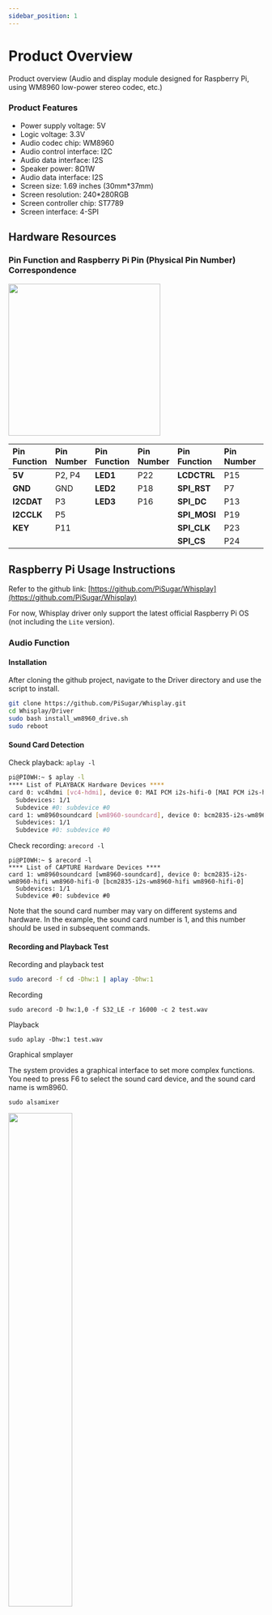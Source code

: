 ```yaml
---
sidebar_position: 1
---
```


# Product Overview

Product overview (Audio and display module designed for Raspberry Pi, using WM8960 low-power stereo codec, etc.)

### Product Features

- Power supply voltage: 5V
- Logic voltage: 3.3V
- Audio codec chip: WM8960
- Audio control interface: I2C
- Audio data interface: I2S
- Speaker power: 8Ω1W
- Audio data interface: I2S
- Screen size: 1.69 inches (30mm\*37mm)
- Screen resolution: 240\*280RGB
- Screen controller chip: ST7789
- Screen interface: 4-SPI

## Hardware Resources

### Pin Function and Raspberry Pi Pin (Physical Pin Number) Correspondence

<img src="/img/Whisplay_GPIO.jpg" width="300px"></img>

| Pin Function | Pin Number | Pin Function | Pin Number | Pin Function | Pin Number | Pin Function | Pin Number |
| :----------- | :--------- | :----------- | :--------- | :----------- | :--------- | :----------- | :--------- |
| **5V**       | P2, P4     | **LED1**     | P22        | **LCDCTRL**  | P15        | **I2SWS**    | P35        |
| **GND**      | GND        | **LED2**     | P18        | **SPI_RST**  | P7         | **I2SDIN**   | P38        |
| **I2CDAT**   | P3         | **LED3**     | P16        | **SPI_DC**   | P13        | **I2SDOUT**  | P40        |
| **I2CCLK**   | P5         |              |            | **SPI_MOSI** | P19        |              |            |
| **KEY**      | P11        |              |            | **SPI_CLK**  | P23        |              |            |
|              |            |              |            | **SPI_CS**   | P24        |              |            |

## Raspberry Pi Usage Instructions

Refer to the github link: [https://github.com/PiSugar/Whisplay](https://github.com/PiSugar/Whisplay)

For now, Whisplay driver only support the latest official Raspberry Pi OS (not including the `Lite` version).

### Audio Function

#### Installation

After cloning the github project, navigate to the Driver directory and use the script to install.

```bash
git clone https://github.com/PiSugar/Whisplay.git
cd Whisplay/Driver
sudo bash install_wm8960_drive.sh
sudo reboot
```

#### Sound Card Detection

Check playback: `aplay -l`

```bash
pi@PI0WH:~ $ aplay -l
**** List of PLAYBACK Hardware Devices ****
card 0: vc4hdmi [vc4-hdmi], device 0: MAI PCM i2s-hifi-0 [MAI PCM i2s-hifi-0]
  Subdevices: 1/1
  Subdevice #0: subdevice #0
card 1: wm8960soundcard [wm8960-soundcard], device 0: bcm2835-i2s-wm8960-hifi wm8960-hifi-0 [bcm2835-i2s-wm8960-hifi wm8960-hifi-0]
  Subdevices: 1/1
  Subdevice #0: subdevice #0
```

Check recording: `arecord -l`

```shell
pi@PI0WH:~ $ arecord -l
**** List of CAPTURE Hardware Devices ****
card 1: wm8960soundcard [wm8960-soundcard], device 0: bcm2835-i2s-wm8960-hifi wm8960-hifi-0 [bcm2835-i2s-wm8960-hifi wm8960-hifi-0]
  Subdevices: 1/1
  Subdevice #0: subdevice #0
```

Note that the sound card number may vary on different systems and hardware. In the example, the sound card number is 1, and this number should be used in subsequent commands.

#### Recording and Playback Test

Recording and playback test

```bash
sudo arecord -f cd -Dhw:1 | aplay -Dhw:1
```

Recording

```
sudo arecord -D hw:1,0 -f S32_LE -r 16000 -c 2 test.wav
```

Playback

```
sudo aplay -Dhw:1 test.wav
```

Graphical smplayer

The system provides a graphical interface to set more complex functions. You need to press F6 to select the sound card device, and the sound card name is wm8960.

```
sudo alsamixer
```

<img src="/img/soundcardchoice.png" width="50%"></img>

The default volume is relatively low; it can be adjusted up to around 70, beyond which it will cause distortion.

<img src="/img/soundcardconfig.png" width="80%"></img>

### Display and Other Functions

LCD, RGB LED, and buttons are controlled by python, and all functions have been integrated into the Driver.

#### Test Program 1

Navigate to the example directory and run the test program.

```python
cd Whisplay/example
python test.py
#python test.py test1.jpg
```

#### Test Program 2

The test code completes a function that receives text via socket and displays it, and also notifies the status of the buttons. It can be used as a display interface for an AI chatbot.

- Start the server

  <!-- end list -->

```
cd example
python chatbot-ui.py
```

The program will continuously listen on port 12345. After a client connects, it can send display information and receive button status.

- Test UI

  <!-- end list -->

```
python sockettest.py
```

After running sockettest.py, click the button, and the content displayed on the LCD will change randomly.

## Technical Information

### Documents

- Schematic [Schematic](https://cdn.pisugar.com/pisugar-docs/documents/whisplay/Whisplay.pdf)
- 3D model [3D model](https://cdn.pisugar.com/pisugar-docs/documents/whisplay/WhisPlay.step)
- WM8960 Technical Manual [WM8960 Technical Manual](https://cdn.pisugar.com/pisugar-docs/documents/whisplay/WM8960_v4.2.pdf)
- Screen Technical Manual and Source Code [Screen Technical Manual and Source Code](https://cdn.pisugar.com/pisugar-docs/documents/whisplay/1.69LCD.zip)

### Contact Information

For more technical support, please contact: `pisugar.zero@gmail.com`
